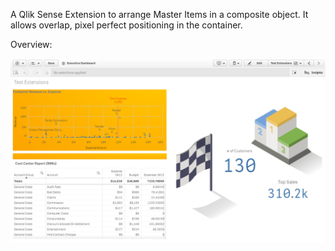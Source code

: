 A Qlik Sense Extension to arrange Master Items in a composite object.
It allows overlap, pixel perfect positioning in the container.

Overview:


[![ScreenShot](https://raw.githubusercontent.com/aalteirac/composite/master/thumb.png)](https://youtu.be/55FWkGgdGNY)
